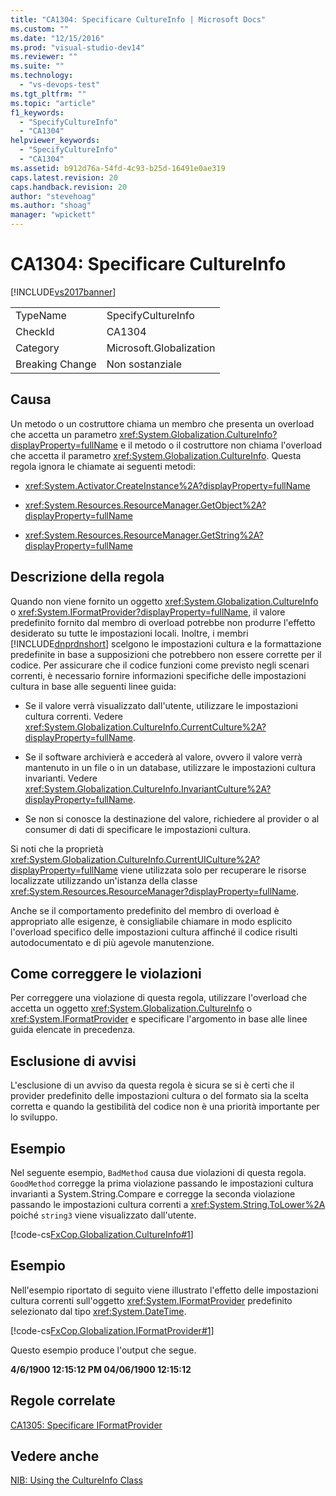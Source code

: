 ```yaml
---
title: "CA1304: Specificare CultureInfo | Microsoft Docs"
ms.custom: ""
ms.date: "12/15/2016"
ms.prod: "visual-studio-dev14"
ms.reviewer: ""
ms.suite: ""
ms.technology: 
  - "vs-devops-test"
ms.tgt_pltfrm: ""
ms.topic: "article"
f1_keywords: 
  - "SpecifyCultureInfo"
  - "CA1304"
helpviewer_keywords: 
  - "SpecifyCultureInfo"
  - "CA1304"
ms.assetid: b912d76a-54fd-4c93-b25d-16491e0ae319
caps.latest.revision: 20
caps.handback.revision: 20
author: "stevehoag"
ms.author: "shoag"
manager: "wpickett"
---
```

# CA1304: Specificare CultureInfo
[!INCLUDE[vs2017banner](../code-quality/includes/vs2017banner.md)]

|||  
|-|-|  
|TypeName|SpecifyCultureInfo|  
|CheckId|CA1304|  
|Category|Microsoft.Globalization|  
|Breaking Change|Non sostanziale|  
  
## Causa  
 Un metodo o un costruttore chiama un membro che presenta un overload che accetta un parametro <xref:System.Globalization.CultureInfo?displayProperty=fullName> e il metodo o il costruttore non chiama l'overload che accetta il parametro <xref:System.Globalization.CultureInfo>.  Questa regola ignora le chiamate ai seguenti metodi:  
  
-   <xref:System.Activator.CreateInstance%2A?displayProperty=fullName>  
  
-   <xref:System.Resources.ResourceManager.GetObject%2A?displayProperty=fullName>  
  
-   <xref:System.Resources.ResourceManager.GetString%2A?displayProperty=fullName>  
  
## Descrizione della regola  
 Quando non viene fornito un oggetto <xref:System.Globalization.CultureInfo> o <xref:System.IFormatProvider?displayProperty=fullName>, il valore predefinito fornito dal membro di overload potrebbe non produrre l'effetto desiderato su tutte le impostazioni locali.  Inoltre, i membri [!INCLUDE[dnprdnshort](../code-quality/includes/dnprdnshort_md.md)] scelgono le impostazioni cultura e la formattazione predefinite in base a supposizioni che potrebbero non essere corrette per il codice.  Per assicurare che il codice funzioni come previsto negli scenari correnti, è necessario fornire informazioni specifiche delle impostazioni cultura in base alle seguenti linee guida:  
  
-   Se il valore verrà visualizzato dall'utente, utilizzare le impostazioni cultura correnti.  Vedere <xref:System.Globalization.CultureInfo.CurrentCulture%2A?displayProperty=fullName>.  
  
-   Se il software archivierà e accederà al valore, ovvero il valore verrà mantenuto in un file o in un database, utilizzare le impostazioni cultura invarianti.  Vedere <xref:System.Globalization.CultureInfo.InvariantCulture%2A?displayProperty=fullName>.  
  
-   Se non si conosce la destinazione del valore, richiedere al provider o al consumer di dati di specificare le impostazioni cultura.  
  
 Si noti che la proprietà <xref:System.Globalization.CultureInfo.CurrentUICulture%2A?displayProperty=fullName> viene utilizzata solo per recuperare le risorse localizzate utilizzando un'istanza della classe <xref:System.Resources.ResourceManager?displayProperty=fullName>.  
  
 Anche se il comportamento predefinito del membro di overload è appropriato alle esigenze, è consigliabile chiamare in modo esplicito l'overload specifico delle impostazioni cultura affinché il codice risulti autodocumentato e di più agevole manutenzione.  
  
## Come correggere le violazioni  
 Per correggere una violazione di questa regola, utilizzare l'overload che accetta un oggetto <xref:System.Globalization.CultureInfo> o <xref:System.IFormatProvider> e specificare l'argomento in base alle linee guida elencate in precedenza.  
  
## Esclusione di avvisi  
 L'esclusione di un avviso da questa regola è sicura se si è certi che il provider predefinito delle impostazioni cultura o del formato sia la scelta corretta e quando la gestibilità del codice non è una priorità importante per lo sviluppo.  
  
## Esempio  
 Nel seguente esempio, `BadMethod` causa due violazioni di questa regola.  `GoodMethod` corregge la prima violazione passando le impostazioni cultura invarianti a System.String.Compare e corregge la seconda violazione passando le impostazioni cultura correnti a <xref:System.String.ToLower%2A> poiché `string3` viene visualizzato dall'utente.  
  
 [!code-cs[FxCop.Globalization.CultureInfo#1](../code-quality/codesnippet/CSharp/ca1304-specify-cultureinfo_1.cs)]  
  
## Esempio  
 Nell'esempio riportato di seguito viene illustrato l'effetto delle impostazioni cultura correnti sull'oggetto <xref:System.IFormatProvider> predefinito selezionato dal tipo <xref:System.DateTime>.  
  
 [!code-cs[FxCop.Globalization.IFormatProvider#1](../code-quality/codesnippet/CSharp/ca1304-specify-cultureinfo_2.cs)]  
  
 Questo esempio produce l'output che segue.  
  
  **4\/6\/1900 12:15:12 PM 04\/06\/1900 12:15:12**   
## Regole correlate  
 [CA1305: Specificare IFormatProvider](../code-quality/ca1305-specify-iformatprovider.md)  
  
## Vedere anche  
 [NIB: Using the CultureInfo Class](http://msdn.microsoft.com/it-it/d4329e34-64c3-4d1e-8c73-5b0ee626ba7a)